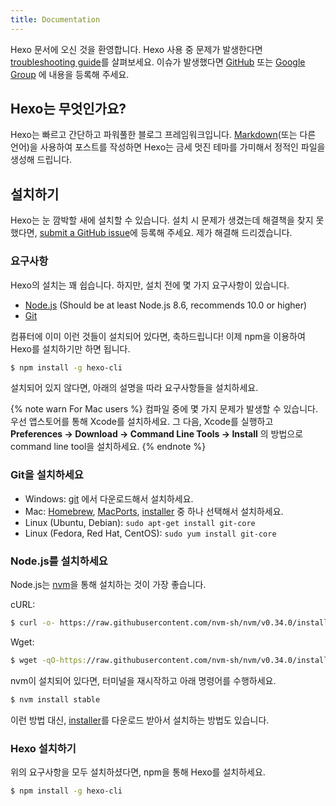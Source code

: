 ```yaml
---
title: Documentation
---
```

Hexo 문서에 오신 것을 환영합니다. Hexo 사용 중 문제가 발생한다면 [troubleshooting guide](troubleshooting.html)를 살펴보세요. 이슈가 발생했다면 [GitHub](https://github.com/hexojs/hexo/issues) 또는 [Google Group](https://groups.google.com/group/hexo) 에 내용을 등록해 주세요.

## Hexo는 무엇인가요?

Hexo는 빠르고 간단하고 파워풀한 블로그 프레임워크입니다. [Markdown](http://daringfireball.net/projects/markdown/)(또는 다른 언어)을 사용하여 포스트를 작성하면 Hexo는 금세 멋진 테마를 가미해서 정적인 파일을 생성해 드립니다.

## 설치하기

Hexo는 눈 깜박할 새에 설치할 수 있습니다. 설치 시 문제가 생겼는데 해결책을 찾지 못했다면, [submit a GitHub issue](https://github.com/hexojs/hexo/issues)에 등록해 주세요. 제가 해결해 드리겠습니다.

### 요구사항

Hexo의 설치는 꽤 쉽습니다. 하지만, 설치 전에 몇 가지 요구사항이 있습니다.

- [Node.js](http://nodejs.org/) (Should be at least Node.js 8.6, recommends 10.0 or higher)
- [Git](http://git-scm.com/)

컴퓨터에 이미 이런 것들이 설치되어 있다면, 축하드립니다! 이제 npm을 이용하여 Hexo를 설치하기만 하면 됩니다.

``` bash
$ npm install -g hexo-cli
```

설치되어 있지 않다면, 아래의 설명을 따라 요구사항들을 설치하세요.

{% note warn For Mac users %}
컴파일 중에 몇 가지 문제가 발생할 수 있습니다. 우선 앱스토어를 통해 Xcode를 설치하세요. 그 다음, Xcode를 실행하고 **Preferences -> Download -> Command Line Tools -> Install** 의 방법으로 command line tool을 설치하세요.
{% endnote %}

### Git을 설치하세요

- Windows: [git](https://git-scm.com/download/win) 에서 다운로드해서 설치하세요.
- Mac: [Homebrew](http://mxcl.github.com/homebrew/), [MacPorts](http://www.macports.org/), [installer](http://sourceforge.net/projects/git-osx-installer/) 중 하나 선택해서 설치하세요.
- Linux (Ubuntu, Debian): `sudo apt-get install git-core`
- Linux (Fedora, Red Hat, CentOS): `sudo yum install git-core`

### Node.js를 설치하세요

Node.js는 [nvm](https://github.com/nvm-sh/nvm)을 통해 설치하는 것이 가장 좋습니다.

cURL:

``` bash
$ curl -o- https://raw.githubusercontent.com/nvm-sh/nvm/v0.34.0/install.sh | sh
```

Wget:

``` bash
$ wget -qO-https://raw.githubusercontent.com/nvm-sh/nvm/v0.34.0/install.sh | sh
```

nvm이 설치되어 있다면, 터미널을 재시작하고 아래 명령어를 수행하세요.

``` bash
$ nvm install stable
```

이런 방법 대신, [installer](http://nodejs.org/)를 다운로드 받아서 설치하는 방법도 있습니다.

### Hexo 설치하기

위의 요구사항을 모두 설치하셨다면, npm을 통해 Hexo를 설치하세요.

``` bash
$ npm install -g hexo-cli
```
